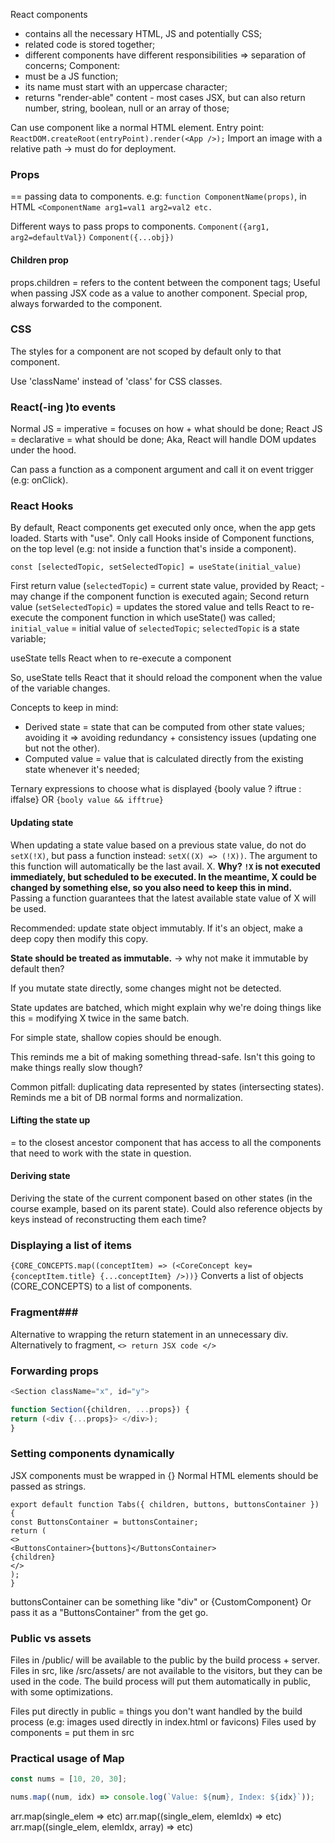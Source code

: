 React components
- contains all the necessary HTML, JS and potentially CSS;
- related code is stored together;
- different components have different responsibilities => separation of concerns;
Component:
- must be a JS function;
- its name must start with an uppercase character;
- returns "render-able" content - most cases JSX, but can also return number, string, boolean, null or an array of those;

Can use component like a normal HTML element.
Entry point: `ReactDOM.createRoot(entryPoint).render(<App />);`
Import an image with a relative path -> must do for deployment.

### Props ###
== passing data to components.
e.g: `function ComponentName(props)`, in HTML `<ComponentName arg1=val1 arg2=val2 etc.`

Different ways to pass props to components.
`Component({arg1, arg2=defaultVal})`
`Component({...obj})`

#### Children prop ####
props.children = refers to the content between the component tags;
Useful when passing JSX code as a value to another component.
Special prop, always forwarded to the component.

### CSS  ###
The styles for a component are not scoped by default only to that component.

Use 'className' instead of 'class' for CSS classes.

### React(-ing )to events ###
Normal JS = imperative = focuses on how + what should be done;
React JS = declarative = what should be done;
Aka, React will handle DOM updates under the hood.

Can pass a function as a component argument and call it on event trigger (e.g: onClick).

### React Hooks ###
By default, React components get executed only once, when the app gets loaded.
Starts with "use".
Only call Hooks inside of Component functions, on the top level (e.g: not inside a function that's inside a component).

`const [selectedTopic, setSelectedTopic] = useState(initial_value)` 

First return value (`selectedTopic`) = current state value, provided by React; - may change if the component function is executed again;
Second return value (`setSelectedTopic`) = updates the stored value and tells React to re-execute the component function in which useState() was called;
`initial_value` = initial value of `selectedTopic`;
`selectedTopic` is a state variable;

useState tells React when to re-execute a component

So, useState tells React that it should reload the component when the value of the variable changes.

Concepts to keep in mind:
- Derived state = state that can be computed from other state values; avoiding it => avoiding redundancy + consistency issues (updating one but not the other).
- Computed value = value that is calculated directly from the existing state whenever it's needed;

Ternary expressions to choose what is displayed {booly value ? iftrue : iffalse}
OR `{booly value && ifftrue}`

#### Updating state 
When updating a state value based on a previous state value, do not do `setX(!X)`, but pass a function instead: `setX((X) => (!X))`.  The argument to this function will automatically be the last avail. X.
**Why? `!X` is not executed immediately, but scheduled to be executed. In the meantime, X could be changed by something else, so you also need to keep this in mind.**
Passing a function guarantees that the latest available state value of X will be used.

Recommended: update state object immutably. If it's an object, make a deep copy then modify this copy.

**State should be treated as immutable.** -> why not make it immutable by default then?

If you mutate state directly, some changes might not be detected.

State updates are batched, which might explain why we're doing things like this  = modifying X twice in the same batch.

For simple state, shallow copies should be enough.

This reminds me a bit of making something thread-safe.
Isn't this going to make things really slow though?

Common pitfall: duplicating data represented by states (intersecting states). Reminds me a bit of DB normal forms and normalization.

#### Lifting the state up
= to the closest ancestor component that has access to all the components that need to work with the state in question.

#### Deriving state
Deriving the state of the current component based on other states (in the course example, based on its parent state). Could also reference objects by keys instead of reconstructing them each time?

### Displaying a list of items ###
`{CORE_CONCEPTS.map((conceptItem) => (<CoreConcept key={conceptItem.title} {...conceptItem} />))}`
Converts a list of objects (CORE_CONCEPTS) to a list of components.

### Fragment###
Alternative to wrapping the return statement in an unnecessary div.
Alternatively to fragment, `<> return JSX code </>`

### Forwarding props ###
```javascript
<Section className="x", id="y">

function Section({children, ...props}) {
return (<div {...props}> </div>);
}
```

### Setting components dynamically ###
JSX components must be wrapped in {}
Normal HTML elements should be passed as strings.
```
export default function Tabs({ children, buttons, buttonsContainer }) {
const ButtonsContainer = buttonsContainer;
return (
<>
<ButtonsContainer>{buttons}</ButtonsContainer>
{children}
</>
);
}
```
buttonsContainer can be something like "div" or {CustomComponent}
Or pass it as a "ButtonsContainer" from the get go.

### Public vs assets ###
Files in /public/ will be available to the public by the build process + server.
Files in src, like /src/assets/ are not available to the visitors, but they can be used in the code. The build process will put them automatically in public, with some optimizations.

Files put directly in public = things you don't want handled by the build process (e.g: images used directly in index.html or favicons)
Files used by components = put them in src

### Practical usage of Map ###
```javascript
const nums = [10, 20, 30];

nums.map((num, idx) => console.log(`Value: ${num}, Index: ${idx}`));
```
arr.map(single_elem => etc)
arr.map((single_elem, elemIdx) => etc)
arr.map((single_elem, elemIdx, array) => etc)
